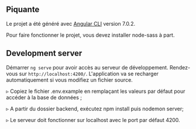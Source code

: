 ## Piquante

Le projet a été généré avec [Angular CLI](https://github.com/angular/angular-cli) version 7.0.2.

Pour faire fonctionner le projet, vous devez installer node-sass à part.

## Development server

Démarrer `ng serve` pour avoir accès au serveur de développement. Rendez-vous sur `http://localhost:4200/`. L'application va se recharger automatiquement si vous modifiez un fichier source.

▹ Copiez le fichier .env.example en remplaçant les valeurs par défaut pour accéder à la base de données ;

▹ A partir du dossier backend, exécutez npm install puis nodemon server;

▹ Le serveur doit fonctionner sur localhost avec le port par défaut 4200.
